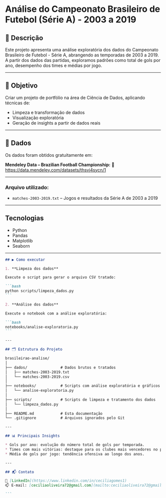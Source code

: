 
# Análise do Campeonato Brasileiro de Futebol (Série A) - 2003 a 2019

## 📌 Descrição
Este projeto apresenta uma análise exploratória dos dados do Campeonato Brasileiro de Futebol - Série A, abrangendo as temporadas de 2003 a 2019. 
A partir dos dados das partidas, exploramos padrões como total de gols por ano, desempenho dos times e médias por jogo.

---

## 🎯 Objetivo
Criar um projeto de portfólio na área de Ciência de Dados, aplicando técnicas de:
- Limpeza e transformação de dados
- Visualização exploratória
- Geração de insights a partir de dados reais

---

## 📂 Dados
Os dados foram obtidos gratuitamente em:

**Mendeley Data – Brazilian Football Championship:**
📎 https://data.mendeley.com/datasets/thsvj4sycn/1

---

### Arquivo utilizado:
- `matches-2003-2019.txt` – Jogos e resultados da Série A de 2003 a 2019

---

## Tecnologias

- Python
- Pandas
- Matplotlib
- Seaborn

---

````markdown
## ▶️ Como executar

1. **Limpeza dos dados**

Execute o script para gerar o arquivo CSV tratado:

```bash
python scripts/limpeza_dados.py
```

2. **Análise dos dados**

Execute o notebook com a análise exploratória:

```bash
notebooks/analise-exploratoria.py
```

---

## 🗂️ Estrutura do Projeto

brasileirao-analise/
│
├── dados/               # Dados brutos e tratados
│   ├── matches-2003-2019.txt
│   └── matches-2003-2019.csv
│
├── notebooks/           # Scripts com análise exploratória e gráficos
│   └── analise-exploratoria.py
│
├── scripts/             # Scripts de limpeza e tratamento dos dados
│   └── limpeza_dados.py
│
├── README.md            # Esta documentação
└── .gitignore           # Arquivos ignorados pelo Git

---

## 📊 Principais Insights

* Gols por ano: evolução do número total de gols por temporada.
* Times com mais vitórias: destaque para os clubes mais vencedores no período.
* Média de gols por jogo: tendência ofensiva ao longo dos anos.

---

## 📬 Contato

🔗 [LinkedIn](https://www.linkedin.com/in/ceciliagomes1)
📫 E-mail: [ceciliaoliveira72@gmail.com](mailto:ceciliaoliveira72@gmail.com)

```
